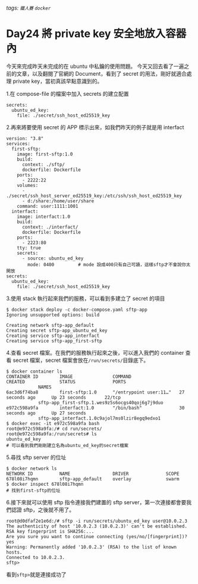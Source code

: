 ###### tags: `鐵人賽` `docker`

# Day24 將 private key 安全地放入容器內

今天來完成昨天未完成的在 ubuntu 中私鑰的使用問題。
今天又回去看了一遍之前的文章，以及翻閱了官網的 Document，看到了 secret 的用法，剛好就適合處理 private key，當初真該早點意識到的。

1.在 compose-file 的檔案中加入 secrets 的建立配置

```yaml=
secrets:
  ubuntu_ed_key:
    file: ./secret/ssh_host_ed25519_key
```

2.再來將要使用 secret 的 APP 標示出來，如我們昨天的例子就是用 interfact

```yaml=
version: "3.8"
services:
  first-sftp:
    image: first-sftp:1.0
    build:
      context: ./sftp/
      dockerfile: Dockerfile
    ports:
      - 2222:22
    volumes:
      - ./secret/ssh_host_server_ed25519_key:/etc/ssh/ssh_host_ed25519_key
      - d:/share:/home/user/share
    command: user:1111:1001
  interfact:
    image: interfact:1.0
    build:
      context: ./interfact/
      dockerfile: Dockerfile
    ports:
      - 2223:80
    tty: true
    secrets:
      - source: ubuntu_ed_key
        mode: 0400         # mode 設成400只有自己可讀，這樣sftp才不會說你太開放
secrets:
  ubuntu_ed_key:
    file: ./secret/ssh_host_ed25519_key
```

3.使用 stack 執行起來我們的服務，可以看到多建立了 secret 的項目

```bash=
$ docker stack deploy -c docker-compose.yaml sftp-app
Ignoring unsupported options: build

Creating network sftp-app_default
Creating secret sftp-app_ubuntu_ed_key
Creating service sftp-app_interfact
Creating service sftp-app_first-sftp
```

4.查看 secret 檔案。在我們的服務執行起來之後，可以進入我們的 container 查看 secret 檔案，secret 檔案會放在`/run/secrets/`目錄底下。

```bash=
$ docker container ls
CONTAINER ID        IMAGE               COMMAND                  CREATED             STATUS              PORTS
            NAMES
6ac3d6f74ba8        first-sftp:1.0      "/entrypoint user:11…"   27 seconds ago      Up 23 seconds       22/tcp
            sftp-app_first-sftp.1.wes9z5s6ocgs40qoj6g7j9duo
e972c598a9fa        interfact:1.0       "/bin/bash"              30 seconds ago      Up 27 seconds
            sftp-app_interfact.1.0c9ajol7ms0lzir8egq9edxo1
$ docker exec -it e972c598a9fa bash
root@e972c598a9fa:/# cd run/secrets/
root@e972c598a9fa:/run/secrets# ls
ubuntu_ed_key
# 可以看到我們剛剛建立名為ubuntu_ed_key的secret檔案
```

5.尋找 sftp server 的位址

```bash=
$ docker network ls
NETWORK ID          NAME                DRIVER              SCOPE
678l08i7hqmn        sftp-app_default    overlay             swarm
$ docker inspect 678l08i7hqmn
# 找到first-sftp的位址
```

6.接下來就可以使用 sftp 指令連接我們建置的 sftp server，第一次連接都會要我們認證 sftp，之後就不用了。

```bash=
root@d0dfaf2e1e6d:/# sftp -i run/secrets/ubuntu_ed_key user@10.0.2.3
The authenticity of host '10.0.2.3 (10.0.2.3)' can't be established.
RSA key fingerprint is SHA256:...
Are you sure you want to continue connecting (yes/no/[fingerprint])? yes
Warning: Permanently added '10.0.2.3' (RSA) to the list of known hosts.
Connected to 10.0.2.3.
sftp>
```

看到`sftp>`就是連接成功了
